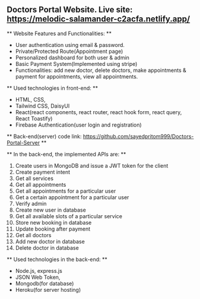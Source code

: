 ## Doctors Portal Website. Live site: https://melodic-salamander-c2acfa.netlify.app/

** Website Features and Functionalities: **
* User authentication using email & password. 
* Private/Protected Route(Appointment page)
* Personalized dashboard for both user & admin
* Basic Payment System(Implemented using stripe) 
* Functionalities: add new doctor, delete doctors, make appointments & payment for appointments, view all appointments. 

** Used technologies in front-end: **
* HTML, CSS, 
* Tailwind CSS, DaisyUI
* React(react components, react router, react hook form, react query, React Toastify)
* Firebase Authentication(user login and registration)



** Back-end(server) code link: https://github.com/sayedpritom999/Doctors-Portal-Server **

** In the back-end, the implemented APIs are: **
1. Create users in MongoDB and issue a JWT token for the client
2. Create payment intent
3. Get all services
4. Get all appointments
5. Get all appointments for a particular user
6. Get a certain appointment for a particular user
7. Verify admin
8. Create new user in database
9. Get all available slots of a particular service
10. Store new booking in database
11. Update booking after payment
12. Get all doctors
13. Add new doctor in database
14. Delete doctor in database



** Used technologies in the back-end: **
* Node.js, express.js
* JSON Web Token,
* Mongodb(for database)
* Heroku(for server hosting)
